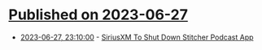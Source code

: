 # [Published on 2023-06-27](index.md)

* [2023-06-27, 23:10:00](https://news.slashdot.org/story/23/06/27/2054234/siriusxm-to-shut-down-stitcher-podcast-app?utm_source=rss1.0mainlinkanon&utm_medium=feed) - [SiriusXM To Shut Down Stitcher Podcast App](https://news.slashdot.org/story/23/06/27/2054234/siriusxm-to-shut-down-stitcher-podcast-app?utm_source=rss1.0mainlinkanon&utm_medium=feed)
